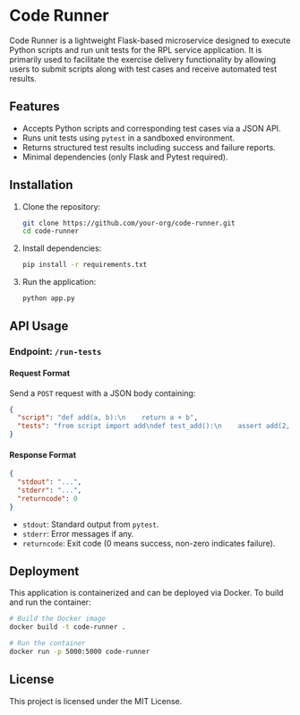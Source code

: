 # Code Runner

Code Runner is a lightweight Flask-based microservice designed to execute Python scripts and run unit tests for the RPL service application. It is primarily used to facilitate the exercise delivery functionality by allowing users to submit scripts along with test cases and receive automated test results.

## Features

- Accepts Python scripts and corresponding test cases via a JSON API.
- Runs unit tests using `pytest` in a sandboxed environment.
- Returns structured test results including success and failure reports.
- Minimal dependencies (only Flask and Pytest required).

## Installation

1. Clone the repository:
   ```sh
   git clone https://github.com/your-org/code-runner.git
   cd code-runner
   ```
2. Install dependencies:
   ```sh
   pip install -r requirements.txt
   ```
3. Run the application:
   ```sh
   python app.py
   ```

## API Usage

### Endpoint: `/run-tests`

#### Request Format

Send a `POST` request with a JSON body containing:

```json
{
  "script": "def add(a, b):\n    return a + b",
  "tests": "from script import add\ndef test_add():\n    assert add(2, 3) == 5\n    assert add(-1, 1) == 0"
}
```

#### Response Format

```json
{
  "stdout": "...",  
  "stderr": "...",  
  "returncode": 0  
}
```

- `stdout`: Standard output from `pytest`.
- `stderr`: Error messages if any.
- `returncode`: Exit code (0 means success, non-zero indicates failure).

## Deployment

This application is containerized and can be deployed via Docker. To build and run the container:

```sh
# Build the Docker image
docker build -t code-runner .

# Run the container
docker run -p 5000:5000 code-runner
```

## License

This project is licensed under the MIT License.

